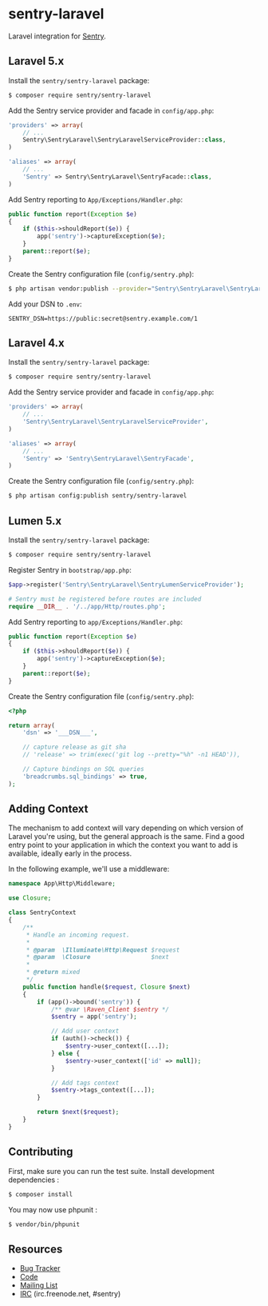 # sentry-laravel

Laravel integration for [Sentry](https://getsentry.com/).


## Laravel 5.x

Install the ``sentry/sentry-laravel`` package:

```bash
$ composer require sentry/sentry-laravel
```

Add the Sentry service provider and facade in ``config/app.php``:

```php
'providers' => array(
    // ...
    Sentry\SentryLaravel\SentryLaravelServiceProvider::class,
)

'aliases' => array(
    // ...
    'Sentry' => Sentry\SentryLaravel\SentryFacade::class,
)
```

Add Sentry reporting to ``App/Exceptions/Handler.php``:

```php
public function report(Exception $e)
{
    if ($this->shouldReport($e)) {
        app('sentry')->captureException($e);
    }
    parent::report($e);
}
```

Create the Sentry configuration file (``config/sentry.php``):

```bash
$ php artisan vendor:publish --provider="Sentry\SentryLaravel\SentryLaravelServiceProvider"
```

Add your DSN to ``.env``:

```
SENTRY_DSN=https://public:secret@sentry.example.com/1
```

## Laravel 4.x

Install the ``sentry/sentry-laravel`` package:

```bash
$ composer require sentry/sentry-laravel
```

Add the Sentry service provider and facade in ``config/app.php``:

```php
'providers' => array(
    // ...
    'Sentry\SentryLaravel\SentryLaravelServiceProvider',
)

'aliases' => array(
    // ...
    'Sentry' => 'Sentry\SentryLaravel\SentryFacade',
)
```

Create the Sentry configuration file (``config/sentry.php``):

```bash
$ php artisan config:publish sentry/sentry-laravel
```

## Lumen 5.x

Install the ``sentry/sentry-laravel`` package:

```bash
$ composer require sentry/sentry-laravel
```

Register Sentry in ``bootstrap/app.php``:

```php
$app->register('Sentry\SentryLaravel\SentryLumenServiceProvider');

# Sentry must be registered before routes are included
require __DIR__ . '/../app/Http/routes.php';
```

Add Sentry reporting to ``app/Exceptions/Handler.php``:

```php
public function report(Exception $e)
{
    if ($this->shouldReport($e)) {
        app('sentry')->captureException($e);
    }
    parent::report($e);
}
```

Create the Sentry configuration file (``config/sentry.php``):

```php
<?php

return array(
    'dsn' => '___DSN___',

    // capture release as git sha
    // 'release' => trim(exec('git log --pretty="%h" -n1 HEAD')),

    // Capture bindings on SQL queries
    'breadcrumbs.sql_bindings' => true,
);
```

## Adding Context

The mechanism to add context will vary depending on which version of Laravel you're using, but the general approach is the same. Find a good entry point to your application in which the context you want to add is available, ideally early in the process.

In the following example, we'll use a middleware:

```php
namespace App\Http\Middleware;

use Closure;

class SentryContext
{
    /**
     * Handle an incoming request.
     *
     * @param  \Illuminate\Http\Request $request
     * @param  \Closure                 $next
     *
     * @return mixed
     */
    public function handle($request, Closure $next)
    {
        if (app()->bound('sentry')) {
            /** @var \Raven_Client $sentry */
            $sentry = app('sentry');

            // Add user context
            if (auth()->check()) {
                $sentry->user_context([...]);
            } else {
                $sentry->user_context(['id' => null]);
            }

            // Add tags context
            $sentry->tags_context([...]);
        }

        return $next($request);
    }
}
```

## Contributing

First, make sure you can run the test suite. Install development dependencies :

```bash
$ composer install
```

You may now use phpunit :

```bash
$ vendor/bin/phpunit
```


## Resources

* [Bug Tracker](http://github.com/getsentry/sentry-laravel/issues)
* [Code](http://github.com/getsentry/sentry-laravel)
* [Mailing List](https://groups.google.com/group/getsentry)
* [IRC](irc://irc.freenode.net/sentry>)  (irc.freenode.net, #sentry)

